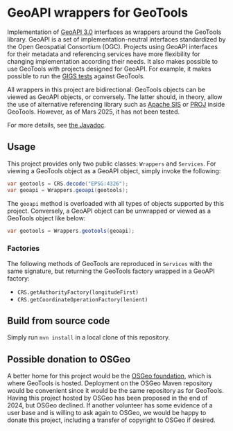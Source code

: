 # GeoAPI wrappers for GeoTools

Implementation of [GeoAPI 3.0](https://www.geoapi.org/) interfaces as wrappers around the GeoTools library.
GeoAPI is a set of implementation-neutral interfaces standardized by the Open Geospatial Consortium (OGC).
Projects using GeoAPI interfaces for their metadata and referencing services have more flexibility
for changing implementation according their needs.
It also makes possible to use GeoTools with projects designed for GeoAPI.
For example, it makes possible to run the [GIGS tests](https://github.com/IOGP-GIGS/GIGSGeoAPI) against GeoTools.

All wrappers in this project are bidirectional:
GeoTools objects can be viewed as GeoAPI objects, or conversely.
The latter should, in theory, allow the use of alternative referencing library
such as [Apache SIS](https://sis.apache.org/) or [PROJ](https://github.com/OSGeo/PROJ-JNI) inside GeoTools.
However, as of Mars 2025, it has not been tested.

For more details, see [the Javadoc](https://geomatys.github.io/geoapi-gt-wrappers/).


## Usage
This project provides only two public classes: `Wrappers` and `Services`.
For viewing a GeoTools object as a GeoAPI object, simply invoke the following:

```java
var geotools = CRS.decode("EPSG:4326");
var geoapi = Wrappers.geoapi(geotools);
```

The `geoapi` method is overloaded with all types of objects supported by this project.
Conversely, a GeoAPI object can be unwrapped or viewed as a GeoTools object like below:

```java
var geotools = Wrappers.geotools(geoapi);
```

### Factories
The following methods of GeoTools are reproduced in `Services` with the same signature,
but returning the GeoTools factory wrapped in a GeoAPI factory:

* `CRS.getAuthorityFactory(longitudeFirst)`
* `CRS.getCoordinateOperationFactory(lenient)`


## Build from source code
Simply run `mvn install` in a local clone of this repository.


## Possible donation to OSGeo
A better home for this project would be the [OSGeo foundation](https://www.osgeo.org/), which is where GeoTools is hosted.
Deployment on the OSGeo Maven repository would be convenient since it would be the same repository as for GeoTools.
Having this project hosted by OSGeo has been proposed in the end of 2024, but OSGeo declined.
If another volunteer has some evidence of a user base and is willing to ask again to OSGeo,
we would be happy to donate this project, including a transfer of copyright to OSGeo if desired.
